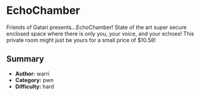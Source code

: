 # EchoChamber
Friends of Gatari presents...EchoChamber! State of the art super secure enclosed space where there is only you, your voice, and your echoes! This private room might just be yours for a small price of $10.58! 

## Summary
- **Author:** warri
- **Category:** pwn
- **Difficulty:** hard
